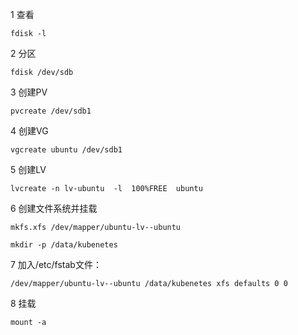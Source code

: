 1 查看
```shell
fdisk -l
```
2 分区
```shell
fdisk /dev/sdb
```
3 创建PV
```shell
pvcreate /dev/sdb1
```
4 创建VG
```shell
vgcreate ubuntu /dev/sdb1
```
5 创建LV
```shell
lvcreate -n lv-ubuntu  -l  100%FREE  ubuntu
```
6 创建文件系统并挂载
```shell
mkfs.xfs /dev/mapper/ubuntu-lv--ubuntu

mkdir -p /data/kubenetes
```
7 加入/etc/fstab文件：
```shell
/dev/mapper/ubuntu-lv--ubuntu /data/kubenetes xfs defaults 0 0
```
8 挂载
```shell
mount -a
```

